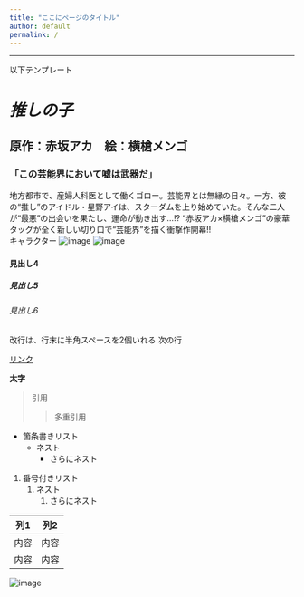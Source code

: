 ```yaml
---
title: "ここにページのタイトル"
author: default
permalink: /
---
```







---

以下テンプレート

# *推しの子*
## 原作：赤坂アカ　絵：横槍メンゴ
### 「この芸能界において嘘は武器だ」
地方都市で、産婦人科医として働くゴロー。芸能界とは無縁の日々。一方、彼の“推し”のアイドル・星野アイは、スターダムを上り始めていた。そんな二人が“最悪”の出会いを果たし、運命が動き出す…!?
“赤坂アカ×横槍メンゴ”の豪華タッグが全く新しい切り口で“芸能界”を描く衝撃作開幕!!  
キャラクター
![image](/GHPages_WebSite/assets/images/logo-150.png)
![image](/GHPages_WebSite/assets/images/00000031.png)

#### 見出し4
##### 見出し5
###### 見出し6

改行は、行末に半角スペースを2個いれる
次の行

[リンク](https://www.google.co.jp/)

**太字**

> 引用
>> 多重引用


- 箇条書きリスト
  - ネスト
    - さらにネスト


1. 番号付きリスト
   1. ネスト
      1. さらにネスト


| 列1  | 列2  |
|-----|-----|
| 内容  | 内容  |
| 内容  | 内容  |

![image](/GHPages_WebSite/assets/images/logo-150.png)
